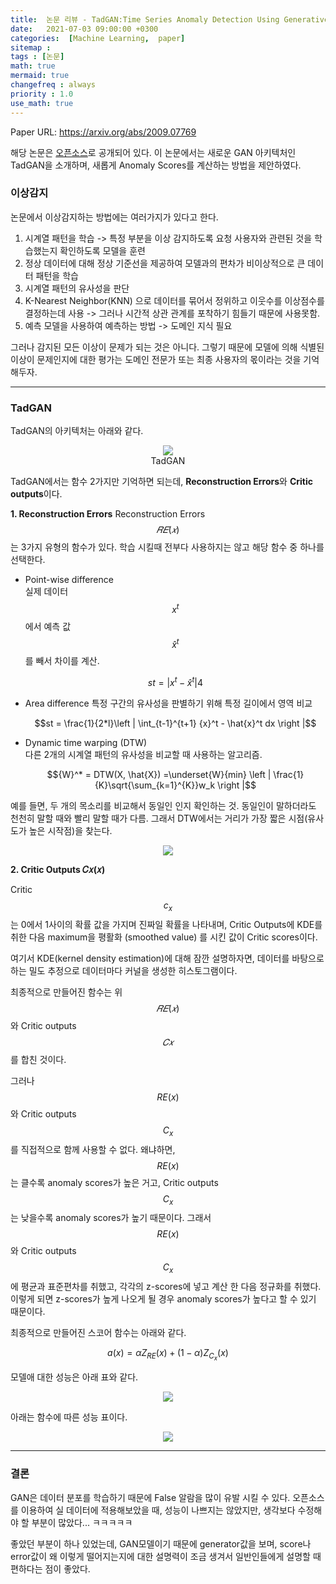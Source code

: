 ```yaml
---
title:  논문 리뷰 - TadGAN:Time Series Anomaly Detection Using Generative Adversarial Networks
date:   2021-07-03 09:00:00 +0300
categories:  [Machine Learning,  paper]
sitemap :
tags : [논문]
math: true
mermaid: true
changefreq : always
priority : 1.0
use_math: true
---
```


Paper URL: <https://arxiv.org/abs/2009.07769>

해당 논문은 [오픈소스](https://github.com/signals-dev/Orion)로 공개되어 있다.  이 논문에서는 새로운 GAN 아키텍처인 TadGAN을 소개하며, 새롭게 Anomaly Scores를 계산하는 방법을 제안하였다. 


### 이상감지 

논문에서 이상감지하는 방법에는 여러가지가 있다고 한다. 

1. 시계열 패턴을 학습 -> 특정 부분을 이상 감지하도록 요청 
사용자와 관련된 것을 학습했는지 확인하도록 모델을 훈련 
2. 정상 데이터에 대해 정상 기준선을 제공하여 모델과의 편차가 비이상적으로 큰 데이터 패턴을 학습 
3. 시계열 패턴의 유사성을 판단
4. K-Nearest Neighbor(KNN) 으로 데이터를 묶어서 정위하고 이웃수를 이상점수를 결정하는데 사용 -> 그러나 시간적 상관 관계를 포착하기 힘들기 때문에 사용못함.
5. 예측 모델을 사용하여 예측하는 방법 -> 도메인 지식 필요


그러나 감지된 모든 이상이 문제가 되는 것은 아니다. 그렇기 때문에 모델에 의해 식별된 이상이 문제인지에 대한 평가는 도메인 전문가 또는 최종 사용자의 몫이라는 것을 기억해두자. 


-------

### TadGAN 

TadGAN의 아키텍처는 아래와 같다. 

<center><img src="../../assets/images/tadgan.png" ></center> 
<center> TadGAN </center> 



TadGAN에서는 함수 2가지만 기억하면 되는데, **Reconstruction Errors**와 **Critic outputs**이다.


**1. Reconstruction Errors**
Reconstruction Errors $$𝑅𝐸(𝑥)$$는 3가지 유형의 함수가 있다. 학습 시킬때 전부다 사용하지는 않고 해당 함수 중 하나를 선택한다. 

* Point-wise difference  
실제 데이터 $$x^t$$ 에서 예측 값 $$\hat{x} ^t$$ 를 빼서 차이를 계산.

    $$st = |{x}^t - \hat{x}^t |4$$  


* Area difference
특정 구간의 유사성을 판별하기 위해 특정 길이에서 영역 비교

    $$st = \frac{1}{2*l}\left | \int_{t-1}^{t+1} {x}^t - \hat{x}^t dx \right |$$

* Dynamic time warping (DTW)  
다른 2개의 시계열 패턴의 유사성을 비교할 때 사용하는 알고리즘.

    $${W}^* = DTW(X, \hat{X}) =\underset{W}{min} \left | \frac{1}{K}\sqrt{\sum_{k=1}^{K}}w_k \right |$$

예를 들면, 두 개의 목소리를 비교해서 동일인 인지 확인하는 것. 동일인이 말하더라도 천천히 말할 때와 빨리 말할 때가 다름. 그래서 DTW에서는 거리가 가장 짧은 시점(유사도가 높은 시작점)을 찾는다.


<center><img src="../../assets/images/dtw.png" ></center> 


**2. Critic Outputs  𝐶𝑥(𝑥)**

Critic $$c_x$$는 0에서 1사이의 확률 값을 가지며 진짜일 확률을 나타내며, Critic Outputs에 KDE를 취한 다음 maximum을 평활화 (smoothed value) 를 시킨 값이 Critic scores이다.

여기서 KDE(kernel density estimation)에 대해 잠깐 설명하자면, 데이터를 바탕으로 하는 밀도 추정으로 데이터마다 커널을 생성한 히스토그램이다.


최종적으로 만들어진 함수는 위 $$𝑅𝐸(𝑥)$$ 와 Critic outputs $$𝐶𝑥$$ 를 합친 것이다.

그러나 $$RE(x)$$와 Critic outputs $$C_x$$를 직접적으로 함께 사용할 수 없다.
왜냐하면, $$RE(x)$$는 클수록 anomaly scores가 높은 거고, Critic outputs $$C_x$$는 낮을수록 anomaly scores가 높기 때문이다. 그래서 $$RE(x)$$와 Critic outputs $$C_x$$에 평균과 표준편차를 취했고, 각각의 z-scores에 넣고 계산 한 다음 정규화를 취했다. 이렇게 되면 z-scores가 높게 나오게 될 경우 anomaly scores가 높다고 할 수 있기 때문이다. 

최종적으로 만들어진 스코어 함수는 아래와 같다.

$$a(x) = αZ_{RE}(x) + (1 − α)Z_{C_{x}}(x)$$


모델애 대한 성능은 아래 표와 같다.

<center><img src="../../assets/images/tadgan_2.png" ></center> 

아래는 함수에 따른 성능 표이다. 

<center><img src="../../assets/images/tadgan_1.png" ></center> 


--------

### 결론

GAN은 데이터 분포를 학습하기 때문에 False 알람을 많이 유발 시킬 수 있다. 오픈소스를 이용하여 실 데이터에 적용해보았을 때, 성능이 나쁘지는 않았지만, 생각보다 수정해야 할 부분이 많았다... ㅋㅋㅋㅋㅋ 

좋았던 부분이 하나 있었는데, GAN모델이기 때문에 generator값을 보며, score나 error값이 왜 이렇게 떨어지는지에 대한 설명력이 조금 생겨서 일반인들에게 설명할 때 편하다는 점이 좋았다. 



